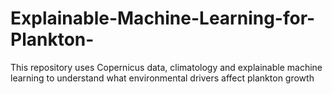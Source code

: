 # Explainable-Machine-Learning-for-Plankton-
This repository uses Copernicus data, climatology and explainable machine learning to understand what environmental drivers affect plankton growth
